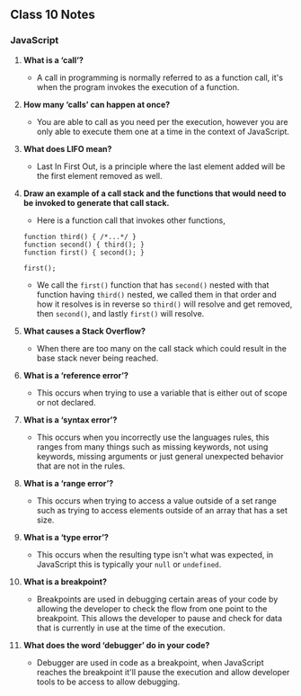 ## Class 10 Notes

### JavaScript

1. **What is a ‘call’?**

    - A call in programming is normally referred to as a function call, it's when the program invokes the execution of a function.

2. **How many ‘calls’ can happen at once?**

    - You are able to call as you need per the execution, however you are only able to execute them one at a time in the context of JavaScript.

3. **What does LIFO mean?**

    - Last In First Out, is a principle where the last element added will be the first element removed as well.

4. **Draw an example of a call stack and the functions that would need to be invoked to generate that call stack.**

    - Here is a function call that invokes other functions,
    ```
    function third() { /*...*/ }
    function second() { third(); }
    function first() { second(); }

    first();
    ```
    - We call the `first()` function that has `second()` nested with that function having `third()` nested, we called them in that order and how it resolves is in reverse so `third()` will resolve and get removed, then `second()`, and lastly `first()` will resolve.

5. **What causes a Stack Overflow?**

    - When there are too many on the call stack which could result in the base stack never being reached.

6. **What is a ‘reference error’?**

    - This occurs when trying to use a variable that is either out of scope or not declared.

7. **What is a ‘syntax error’?**

    - This occurs when you incorrectly use the languages rules, this ranges from many things such as missing keywords, not using keywords, missing arguments or just general unexpected behavior that are not in the rules.

8. **What is a ‘range error’?**

    - This occurs when trying to access a value outside of a set range such as trying to access elements outside of an array that has a set size.

9. **What is a ‘type error’?**

    - This occurs when the resulting type isn't what was expected, in JavaScript this is typically your `null` or `undefined`.

10. **What is a breakpoint?**

    - Breakpoints are used in debugging certain areas of your code by allowing the developer to check the flow from one point to the breakpoint. This allows the developer to pause and check for data that is currently in use at the time of the execution.

11. **What does the word ‘debugger’ do in your code?**

    - Debugger are used in code as a breakpoint, when JavaScript reaches the breakpoint it'll pause the execution and allow developer tools to be access to allow debugging.
